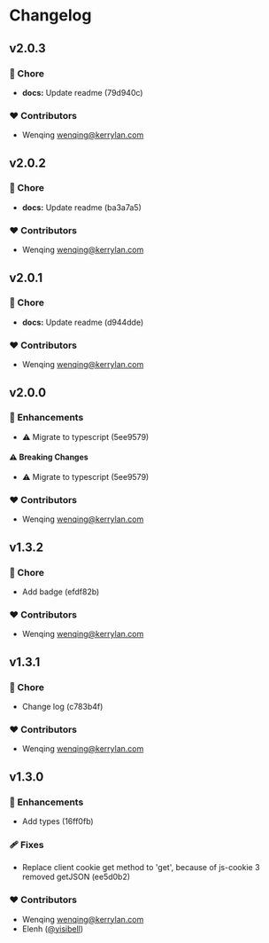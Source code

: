 # Changelog


## v2.0.3


### 🏡 Chore

  - **docs:** Update readme (79d940c)

### ❤️  Contributors

- Wenqing <wenqing@kerrylan.com>

## v2.0.2


### 🏡 Chore

  - **docs:** Update readme (ba3a7a5)

### ❤️  Contributors

- Wenqing <wenqing@kerrylan.com>

## v2.0.1


### 🏡 Chore

  - **docs:** Update readme (d944dde)

### ❤️  Contributors

- Wenqing <wenqing@kerrylan.com>

## v2.0.0


### 🚀 Enhancements

  - ⚠️  Migrate to typescript (5ee9579)

#### ⚠️  Breaking Changes

  - ⚠️  Migrate to typescript (5ee9579)

### ❤️  Contributors

- Wenqing <wenqing@kerrylan.com>

## v1.3.2


### 🏡 Chore

  - Add badge (efdf82b)

### ❤️  Contributors

- Wenqing <wenqing@kerrylan.com>

## v1.3.1


### 🏡 Chore

  - Change log (c783b4f)

### ❤️  Contributors

- Wenqing <wenqing@kerrylan.com>

## v1.3.0


### 🚀 Enhancements

  - Add types (16ff0fb)

### 🩹 Fixes

  - Replace client cookie get method to 'get', because of js-cookie 3 removed getJSON (ee5d0b2)

### ❤️  Contributors

- Wenqing <wenqing@kerrylan.com>
- Elenh ([@yisibell](http://github.com/yisibell))

